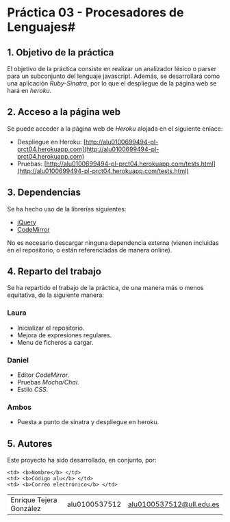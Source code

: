 # Práctica 03 - Procesadores de Lenguajes#
## 1. Objetivo de la práctica ##

El objetivo de la práctica consiste en realizar un analizador léxico o parser para un subconjunto del lenguaje javascript. Además, se desarrollará como una aplicación *Ruby-Sinatra*, por lo que el despliegue de la página web se hará en *heroku*.

## 2. Acceso a la página web ##
Se puede acceder a la página web de *Heroku* alojada en el siguiente enlace:

- Despliegue en Heroku: [http://alu0100699494-pl-prct04.herokuapp.com](http://alu0100699494-pl-prct04.herokuapp.com)
- Pruebas: [http://alu0100699494-pl-prct04.herokuapp.com/tests.html](http://alu0100699494-pl-prct04.herokuapp.com/tests.html)

## 3. Dependencias ##
Se ha hecho uso de la librerías siguientes:

- [jQuery](http://jquery.com/)
- [CodeMirror](http://codemirror.net/)

No es necesario descargar ninguna dependencia externa (vienen incluidas en el repositorio, o están referenciadas de manera online).

## 4. Reparto del trabajo ##

Se ha repartido el trabajo de la práctica, de una manera más o menos equitativa, de la siguiente manera:

### Laura ###
- Inicializar el repositorio.
- Mejora de expresiones regulares.
- Menu de ficheros a cargar.

### Daniel ###
- Editor *CodeMirror*.
- Pruebas *Mocha/Chai*.
- Estilo *CSS*.

### Ambos ###
- Puesta a punto de sinatra y despliegue en heroku.

## 5. Autores ##
Este proyecto ha sido desarrollado, en conjunto, por:

<!-- Tabla -->
<table cellspacing="0">
  <tr  style="background-color: #E3E3E3;">

    <td> <b>Nombre</b> </td>
    <td> <b>Código alu</b> </td>
	<td> <b>Correo electrónico</b> </td>
  </tr>
  <tr style="background-color: #FFFFFF;">
    <td> Enrique Tejera González </td>
    <td> alu0100537512 </td>
	<td> <a href="mailto:alu0100537512@ull.edu.es">alu0100537512@ull.edu.es</a> </td>
  </tr
</table>
<!-- Fin tabla -->
